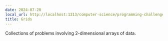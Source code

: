 ```yaml
---
date: 2024-07-20
local_url: http://localhost:1313/computer-science/programming-challenges/leet-code-and-others/grids/
title: Grids
---
```


Collections of problems involving 2-dimensional arrays of data.

